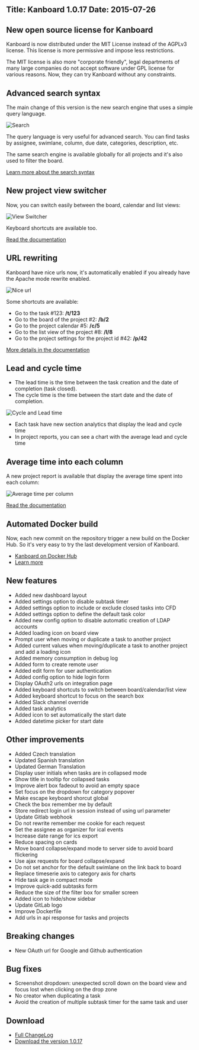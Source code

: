 Title: Kanboard 1.0.17
Date: 2015-07-26
---

New open source license for Kanboard
------------------------------------

Kanboard is now distributed under the MIT License instead of the AGPLv3 license.
This license is more permissive and impose less restrictions.

The MIT license is also more "corporate friendly", legal departments of many large companies do not accept software under GPL license for various reasons.
Now, they can try Kanboard without any constraints.

Advanced search syntax
----------------------

The main change of this version is the new search engine that uses a simple query language.

![Search](http://kanboard.net/screenshots/tour/board-filters.png)

The query language is very useful for advanced search.
You can find tasks by assignee, swimlane, column, due date, categories, description, etc.

The same search engine is available globally for all projects and it's also used to filter the board.

[Learn more about the search syntax](http://kanboard.net/documentation/search)

New project view switcher
-------------------------

Now, you can switch easily between the board, calendar and list views:

![View Switcher](http://kanboard.net/screenshots/documentation/list-view.png)

Keyboard shortcuts are available too.

[Read the documentation](http://kanboard.net/documentation/project-views)

URL rewriting
-------------

Kanboard have nice urls now, it's automatically enabled if you already have the Apache mode rewrite enabled.

![Nice url](http://kanboard.net/screenshots/news/1.0.17/nice-urls.png)

Some shortcuts are available:

- Go to the task #123: **/t/123**
- Go to the board of the project #2: **/b/2**
- Go to the project calendar #5: **/c/5**
- Go to the list view of the project #8: **/l/8**
- Go to the project settings for the project id #42: **/p/42**

[More details in the documentation](http://kanboard.net/documentation/nice-urls)

Lead and cycle time
-------------------

- The lead time is the time between the task creation and the date of completion (task closed).
- The cycle time is the time between the start date and the date of completion.

![Cycle and Lead time](http://kanboard.net/screenshots/documentation/average-lead-cycle-time.png)

- Each task have new section analytics that display the lead and cycle time
- In project reports, you can see a chart with the average lead and cycle time

Average time into each column
-----------------------------

A new project report is available that display the average time spent into each column:

![Average time per column](http://kanboard.net/screenshots/documentation/average-time-spent-into-each-column.png)

[Read the documentation](http://kanboard.net/documentation/analytics)

Automated Docker build
----------------------

Now, each new commit on the repository trigger a new build on the Docker Hub.
So it's very easy to try the last development version of Kanboard.

- [Kanboard on Docker Hub](https://registry.hub.docker.com/u/kanboard/kanboard/)
- [Learn more](http://kanboard.net/documentation/docker)

New features
------------

* Added new dashboard layout
* Added settings option to disable subtask timer
* Added settings option to include or exclude closed tasks into CFD
* Added settings option to define the default task color
* Added new config option to disable automatic creation of LDAP accounts
* Added loading icon on board view
* Prompt user when moving or duplicate a task to another project
* Added current values when moving/duplicate a task to another project and add a loading icon
* Added memory consumption in debug log
* Added form to create remote user
* Added edit form for user authentication
* Added config option to hide login form
* Display OAuth2 urls on integration page
* Added keyboard shortcuts to switch between board/calendar/list view
* Added keyboard shortcut to focus on the search box
* Added Slack channel override
* Added task analytics
* Added icon to set automatically the start date
* Added datetime picker for start date

Other improvements
------------------

* Added Czech translation
* Updated Spanish translation
* Updated German Translation
* Display user initials when tasks are in collapsed mode
* Show title in tooltip for collapsed tasks
* Improve alert box fadeout to avoid an empty space
* Set focus on the dropdown for category popover
* Make escape keyboard shorcut global
* Check the box remember me by default
* Store redirect login url in session instead of using url parameter
* Update Gitlab webhook
* Do not rewrite remember me cookie for each request
* Set the assignee as organizer for ical events
* Increase date range for ics export
* Reduce spacing on cards
* Move board collapse/expand mode to server side to avoid board flickering
* Use ajax requests for board collapse/expand
* Do not set anchor for the default swimlane on the link back to board
* Replace timeserie axis to category axis for charts
* Hide task age in compact mode
* Improve quick-add subtasks form
* Reduce the size of the filter box for smaller screen
* Added icon to hide/show sidebar
* Update GitLab logo
* Improve Dockerfile
* Add urls in api response for tasks and projects

Breaking changes
----------------

* New OAuth url for Google and Github authentication

Bug fixes
---------

* Screenshot dropdown: unexpected scroll down on the board view and focus lost when clicking on the drop zone
* No creator when duplicating a task
* Avoid the creation of multiple subtask timer for the same task and user

Download
--------

- [Full ChangeLog](https://github.com/fguillot/kanboard/blob/master/ChangeLog)
- [Download the version 1.0.17](http://kanboard.net/kanboard-1.0.17.zip)
